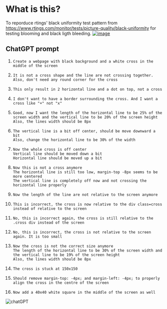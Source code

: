 # What is this?
To reporduce rtings' black uniformity test pattern from https://www.rtings.com/monitor/tests/picture-quality/black-uniformity for testing blooming and black ligth bleeding.
[![image](https://www.rtings.com/images/test-materials/2015/203_Black_Uniformity.png)](https://www.rtings.com/images/test-materials/2015/203_Black_Uniformity.png)

## ChatGPT prompt

1. ```
   Create a webpage with black background and a white cross in the middle of the screen
   ```
2. ```
   It is not a cross shape and the line are not crossing together.
   Also, don't need any round corner for the cross
   ```
3. ```
   This only result in 2 horizontal line and a dot on top, not a cross
   ```
4. ```
   I don't want to have a border surrounding the cross. And I want a cross like "+" not "x"
   ```
5. ```
   Good, now I want the length of the horizontal line to be 25% of the screen width and the vertical line to be 20% of the screen height
   Also, the lines width should be 8px
   ```
6. ```
   The vertical line is a bit off center, should be move downward a bit
   Also, change the horizontal line to be 30% of the width
   ```
7. ```
   Now the whole cross is off center
   Vertical line should be moved down a bit
   Horizontal line should be moved up a bit
   ```
8. ```
   Now this is not a cross anymore
   The horizontal line is still too low, margin-top -8px seems to be more centered
   The vertical line is completely off now and not crossing the horizontal line properly
   ```
9. ```
   Now the length of the line are not relative to the screen anymore
   ```
10. ```
    This is incorrect, the cross is now relative to the div class=cross instead of relative to the screen
    ```
11. ```
    No, this is incorrect again, the cross is still relative to the .cross div instead of the screen
    ```
12. ```
    No, this is incorrect, the cross is not relative to the screen again. It is too small
    ```
13. ```
    Now the cross is not the correct size anymore
    The length of the horizontal line to be 30% of the screen width and the vertical line to be 19% of the screen height
    Also, the lines width should be 8px
    ```
14. ```
    The cross is stuck at 150x150
    ```
15. ```
    Should remove margin-top: -4px; and margin-left: -4px; to properly align the cross in the centre of the screen
    ```
16. ```
    Now add a 40x40 white square in the middle of the screen as well
    ```
    
![chatGPT](https://user-images.githubusercontent.com/4518597/227432443-f0fb3ca5-eb33-45b0-8fa3-2c22da6fe415.png)

